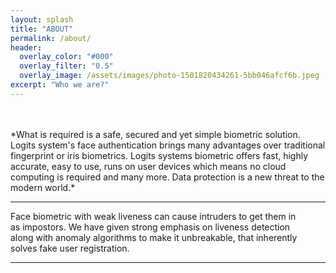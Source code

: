 ```yaml
---
layout: splash
title: "ABOUT"
permalink: /about/
header:
  overlay_color: "#000"
  overlay_filter: "0.5"
  overlay_image: /assets/images/photo-1501820434261-5bb046afcf6b.jpeg
excerpt: "Who we are?"
---
```


<br/>
<br/>
*What is required is a safe, secured and yet simple biometric solution. Logits system's face authentication brings many advantages over traditional fingerprint or iris biometrics. Logits systems biometric offers fast, highly accurate, easy to use, runs on user devices which means no cloud computing is required and many more. Data protection is a new threat to the modern world.* 

---

Face biometric with weak liveness can cause intruders to get them in as impostors. We have given strong emphasis on liveness detection along with anomaly algorithms to make it unbreakable, that inherently solves fake user registration.

---
